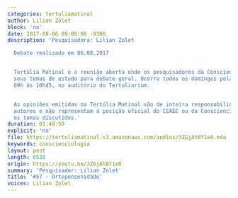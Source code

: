 ```yaml
---
categories: tertuliamatinal
author: Lilian Zolet
block: 'no'
date: 2017-08-06 09:00:00 -0306
description: 'Pesquisadora: Lilian Zolet

  Debate realizado em 06.08.2017


  Tertúlia Matinal é a reunião aberta onde os pesquisadores da Conscienciologia apresentam
  seus temas de estudo para debate geral. Ocorre todos os domingos pela manhã, das
  09h às 10h45, no auditório do Tertuliarium.


  As opiniões emitidas na Tertúlia Matinal são de inteira responsabilidade de seus
  autores e não representam a posição oficial do CEAEC ou da Conscienciologia sobre
  os temas discutidos.'
duration: 01:48:50
explicit: 'no'
file: https://tertuliamatinal.s3.amazonaws.com/audios/3ZGjAh8Y1e0.m4a
keywords: conscienciologia
layout: post
length: 6530
origin: https://youtu.be/3ZGjAh8Y1e0
summary: 'Pesquisador: Lilian Zolet'
title: '#57 - Ortopensenidade'
voices: Lilian Zolet
---
```

